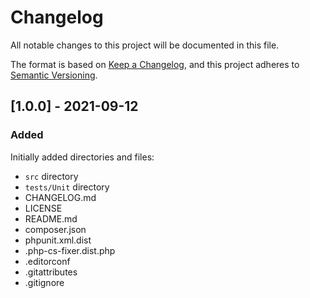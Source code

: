 # Changelog
All notable changes to this project will be documented in this file.

The format is based on [Keep a Changelog](https://keepachangelog.com/en/1.0.0/),
and this project adheres to [Semantic Versioning](https://semver.org/spec/v2.0.0.html).


## [1.0.0] - 2021-09-12
### Added
Initially added directories and files:
- `src` directory
- `tests/Unit` directory
- CHANGELOG.md
- LICENSE
- README.md
- composer.json
- phpunit.xml.dist
- .php-cs-fixer.dist.php
- .editorconf
- .gitattributes
- .gitignore
